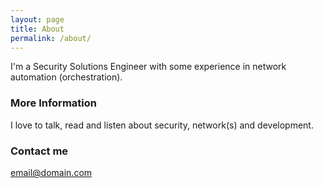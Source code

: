```yaml
---
layout: page
title: About
permalink: /about/
---
```


I'm a Security Solutions Engineer with some experience in network automation (orchestration).

### More Information

I love to talk, read and listen about security, network(s) and development.

### Contact me

[email@domain.com](mailto:email@domain.com)

